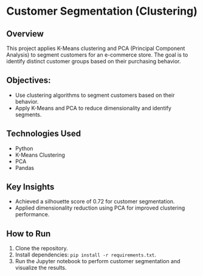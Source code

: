 # Customer Segmentation (Clustering)

## Overview
This project applies K-Means clustering and PCA (Principal Component Analysis) to segment customers for an e-commerce store. The goal is to identify distinct customer groups based on their purchasing behavior.

## Objectives:
- Use clustering algorithms to segment customers based on their behavior.
- Apply K-Means and PCA to reduce dimensionality and identify segments.

## Technologies Used
- Python
- K-Means Clustering
- PCA
- Pandas

## Key Insights
- Achieved a silhouette score of 0.72 for customer segmentation.
- Applied dimensionality reduction using PCA for improved clustering performance.

## How to Run
1. Clone the repository.
2. Install dependencies: `pip install -r requirements.txt`.
3. Run the Jupyter notebook to perform customer segmentation and visualize the results.

